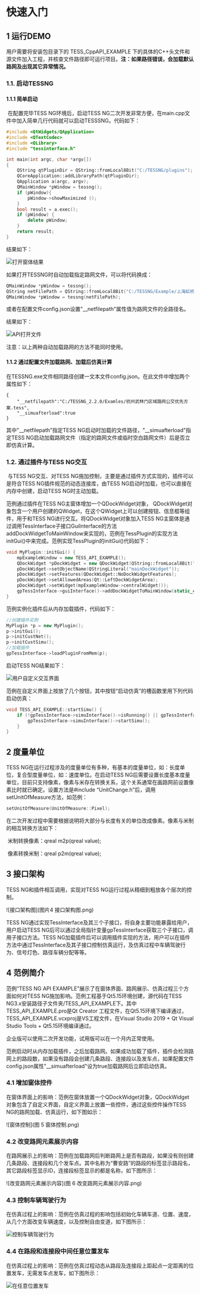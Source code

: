 # 快速入门

## 1 运行DEMO

用户需要将安装包目录下的 TESS_CppAPI_EXAMPLE 下的具体的C++头文件和源文件加入工程，并核查文件路径即可运行项目。**注：如果路径错误，会加载默认路网及出现其它异常情况。**

### 1.1. 启动TESSNG

#### 1.1.1 简单启动

​    在配置完毕TESS NG环境后，启动TESS NG二次开发非常方便，在main.cpp文件中加入简单几行代码就可以启动TESSSNG。代码如下：

```C++
#include <QtWidgets/QApplication>
#include <QTextCodec>
#include <QLibrary>
#include "tessinterface.h"

int main(int argc, char *argv[])
{
	QString qtPluginDir = QString::fromLocal8Bit("C:/TESSNG/plugins");
	QCoreApplication::addLibraryPath(qtPluginDir);
	QApplication a(argc, argv);
	QMainWindow *pWindow = tessng();
	if (pWindow){
		pWindow->showMaximized ();
	}
	bool result = a.exec();
	if (pWindow) {
		delete pWindow;
	}
	return result;
}
```

结果如下：

![打开窗体结果](图3_打开窗体结果-1702984582847-7.png)

如果打开TESSNG时自动加载指定路网文件，可以将代码换成：

```C++
QMainWindow *pWindow = tessng();
QString netFilePath = QString::fromLocal8Bit("C:/TESSNG/Example/上海虹桥机场.tess");
QMainWindow *pWindow = tessng(netFilePath);
```

或者在配置文件config.json设置"__netfilepath"属性值为路网文件的全路径名。

结果如下：

![API打开文件](图4_API打开文件-1702984591393-9.png)

注意：以上两种自动加载路网的方法不能同时使用。

#### 1.1.2 通过配置文件加载路网、加载后仿真计算

在TESSNG.exe文件相同路径创建一文本文件config.json。在此文件中增加两个属性如下：

```
{
	"__netfilepath":"C:/TESSNG_2.2.0/Examles/杭州武林门区域路网公交优先方案.tess",	
	"__simuafterload":true
}

```

其中"__netfilepath"指定TESS NG启动时加载的文件路径，"__simuafterload"指定TESS NG启动加载路网文件（指定的路网文件或临时空白路网文件）后是否立即仿真计算。

### 1.2. 通过插件与TESS NG交互

​    与TESS NG交互、对TESS NG施加控制，主要是通过插件方式实现的，插件可以是符合TESS NG插件规范的动态连接库，由TESS NG启动时加载，也可以直接在内存中创建，启动TESS NG时主动加载。

范例通过插件在TESS NG主窗体增加一个QDockWidget对象， QDockWidget对象包含一个用户创建的QWidget，在这个QWidget上可以创建按钮、信息框等组件，用于和TESS NG进行交互。将QDockWidget对象加入TESS NG主窗体是通过调用TessInterface子接口GuiInterface的方法addDockWidgetToMainWindow来实现的，范例在TessPlugin的实现方法initGui()中来完成。范例实现TessPlugin的initGui()代码如下：

```c++
void MyPlugin::initGui() {
	mpExampleWindow = new TESS_API_EXAMPLE();
	QDockWidget *pDockWidget = new QDockWidget(QString::fromLocal8Bit("TESSNG API 范例"), (QWidget *)gpTessInterface->guiInterface()->mainWindow());
	pDockWidget->setObjectName(QStringLiteral("mainDockWidget"));
	pDockWidget->setFeatures(QDockWidget::NoDockWidgetFeatures);
	pDockWidget->setAllowedAreas(Qt::LeftDockWidgetArea);
	pDockWidget->setWidget(mpExampleWindow->centralWidget());
	gpTessInterface->guiInterface()->addDockWidgetToMainWindow(static_cast<Qt::DockWidgetArea>(1), pDockWidget);
}

```

范例实例化插件后从内存加载插件，代码如下：

```c++
//创建插件实例
MyPlugin *p = new MyPlugin();
p->initGui();
p->initCustNet();
p->initCustSimu();
//加载插件
gpTessInterface->loadPluginFromMem(p);

```

启动TESS NG结果如下：

![用户自定义交互界面](图3用户自定义交互界面.png)

范例在自定义界面上按放了几个按钮，其中按钮“启动仿真”的槽函数里用下列代码启动仿真：

```c++
void TESS_API_EXAMPLE::startSimu() {
	if (!gpTessInterface->simuInterface()->isRunning() || gpTessInterface->simuInterface()->isPausing()) {
		gpTessInterface->simuInterface()->startSimu();
	}
}
```

## 2 度量单位

TESS NG在运行过程涉及的度量单位有多种，有基本的度量单位，如：长度单位，复合型度量单位，如：速度单位。在启动TESS NG后需要设置长度基本度量单位，目前只支持像素，像素与米存在转换关系，这个关系通常在画路网前设置像素比时就已确定。设置方法是#include “UnitChange.h”后，调用setUnitOfMeasure方法，如范例：

```c++
setUnitOfMeasure(UnitOfMeasure::Pixel);
```

在二次开发过程中需要根据说明将大部分与长度有关的单位改成像素。像素与米制的相互转换方法如下：

​    米制转换像素：qreal m2p(qreal value);

​    像素转换米制：qreal p2m(qreal value);

## 3 接口架构

TESS NG和插件相互调用，实现对TESS NG运行过程从精细到粗放各个层次的控制。

![接口架构图](图片4 接口架构图.png)

TESS NG通过实现TessInterface及其三个子接口，将自身主要功能暴露给用户，用户启动TESS NG后可以通过全局指针变量gpTessInterface获取三个子接口，调用子接口方法。TESS NG加载插件后可以调用插件实现的方法，用户可以在插件方法中通过TessInterface及其子接口控制仿真运行，及仿真过程中车辆驾驶行为、信号灯色、路径车辆分配等等。

## 4 范例简介

范例“TESS NG API EXAMPLE”展示了在窗体界面、路网展示、仿真过程三个方面如何对TESS NG施加影响。范例工程基于Qt5.15环境创建，源代码在TESS NG3.x安装路径子文件夹/TESS_API_EXAMPLE下。其中TESS_API_EXAMPLE.pro是Qt Creator 工程文件，在Qt5.15环境下编译通过，TESS_API_EXAMPLE.vcxproj是VS工程文件，在Visual Studio 2019 + Qt Visual Studio Tools + Qt5.15环境编译通过。

企业版可以使用二次开发功能，试用版可以在一个月内正常使用。

范例启动时从内存加载插件，之后加载路网。如果成功加载了插件，插件会检测路网上的路段数，如果没有路段会创建几条路段、连接段以及发车点，如果配置文件config.json属性"__simuafterload"设为true加载路网后立即启动仿真。

### 4.1 增加窗体控件

在窗体界面上的影响：范例在窗体放置一个QDockWidget对象，QDockWidget对象包含了自定义界面，自定义界面上放置一些控件，通过这些控件操作TESS NG的路网加载、仿真运行，如下图如示：

![窗体控制](图 5 窗体控制.png)

### 4.2 改变路网元素展示内容

在路网展示上的影响：范例在加载路网后判断路网上是否有路段，如果没有则创建几条路段、连接段和几个发车点。其中名称为“曹安路”的路段的标签显示路段名，其它路段标签显示ID，连接段标签显示的都是名称，如下图所示：

![改变路网元素展示内容](图 6 改变路网元素展示内容.png)



### 4.3 控制车辆驾驶行为

在仿真过程上的影响：范例在仿真过程的影响包括初始化车辆车道、位置、速度，从几个方面改变车辆速度，以及控制自由变道，如下图所示：

![控制车辆驾驶行为](快速入门_图7_控制车辆驾驶行为.png)

### 4.4 在路段和连接段中间任意位置发车

在仿真过程上的影响：范例在仿真过程动态从路段及连接段上距起点一定距离的位置发车，无需发车点发车，如下图所示：

![在任意位置发车](快速入门_图8_在任意位置发车.png)





<!-- ex_nonav -->

